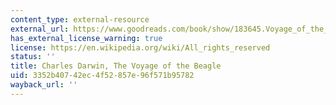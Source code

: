```yaml
---
content_type: external-resource
external_url: https://www.goodreads.com/book/show/183645.Voyage_of_the_Beagle
has_external_license_warning: true
license: https://en.wikipedia.org/wiki/All_rights_reserved
status: ''
title: Charles Darwin, The Voyage of the Beagle
uid: 3352b407-42ec-4f52-857e-96f571b95782
wayback_url: ''
---
```

